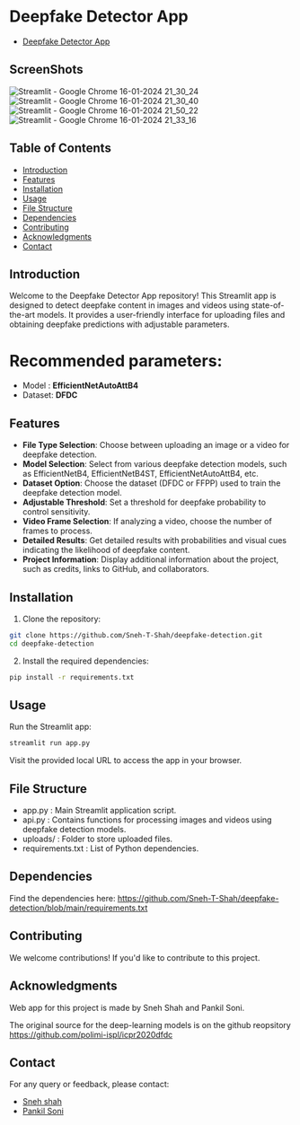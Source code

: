 # Deepfake Detector App

- [Deepfake Detector App](https://deep-fake-detection-m.streamlit.app/)

## ScreenShots
![Streamlit - Google Chrome 16-01-2024 21_30_24](https://github.com/Sneh-T-Shah/deepfake-detection/assets/116267467/eccce6cc-b829-4f68-9dda-42da833a571a)
![Streamlit - Google Chrome 16-01-2024 21_30_40](https://github.com/Sneh-T-Shah/deepfake-detection/assets/116267467/33e35488-d1ef-4c9a-825f-c2a1be5bae89)
![Streamlit - Google Chrome 16-01-2024 21_50_22](https://github.com/Sneh-T-Shah/deepfake-detection/assets/116267467/4a2007ff-aeb4-48da-b4c6-2cec40b0ba89)
![Streamlit - Google Chrome 16-01-2024 21_33_16](https://github.com/Sneh-T-Shah/deepfake-detection/assets/116267467/f3b42776-d7a6-4563-8fae-60abc4623965)

## Table of Contents

- [Introduction](#introduction)
- [Features](#features)
- [Installation](#installation)
- [Usage](#usage)
- [File Structure](#file-structure)
- [Dependencies](#dependencies)
- [Contributing](#contributing)
- [Acknowledgments](#acknowledgments)
- [Contact](#contact)

## Introduction

Welcome to the Deepfake Detector App repository! This Streamlit app is designed to detect deepfake content in images and videos using state-of-the-art models. It provides a user-friendly interface for uploading files and obtaining deepfake predictions with adjustable parameters.

# Recommended parameters:
 - Model : **EfficientNetAutoAttB4**
 - Dataset: **DFDC**

## Features

- **File Type Selection**: Choose between uploading an image or a video for deepfake detection.
- **Model Selection**: Select from various deepfake detection models, such as EfficientNetB4, EfficientNetB4ST, EfficientNetAutoAttB4, etc.
- **Dataset Option**: Choose the dataset (DFDC or FFPP) used to train the deepfake detection model.
- **Adjustable Threshold**: Set a threshold for deepfake probability to control sensitivity.
- **Video Frame Selection**: If analyzing a video, choose the number of frames to process.
- **Detailed Results**: Get detailed results with probabilities and visual cues indicating the likelihood of deepfake content.
- **Project Information**: Display additional information about the project, such as credits, links to GitHub, and collaborators.

## Installation

1. Clone the repository:

```bash
git clone https://github.com/Sneh-T-Shah/deepfake-detection.git
cd deepfake-detection
```

2. Install the required dependencies:

```bash
pip install -r requirements.txt
```

## Usage

Run the Streamlit app:
```bash
streamlit run app.py
```
Visit the provided local URL to access the app in your browser.

## File Structure
- app.py : Main Streamlit application script.
- api.py : Contains functions for processing images and videos using deepfake detection models.
- uploads/ : Folder to store uploaded files.
- requirements.txt : List of Python dependencies.

## Dependencies

Find the dependencies here: https://github.com/Sneh-T-Shah/deepfake-detection/blob/main/requirements.txt

## Contributing
We welcome contributions! If you'd like to contribute to this project.


## Acknowledgments
Web app for this project is made by Sneh Shah and Pankil Soni.

The original source for the deep-learning models is on the github reopsitory https://github.com/polimi-ispl/icpr2020dfdc

## Contact
For any query or feedback, please contact:

- [Sneh shah](https://github.com/Sneh-T-Shah/)
- [Pankil Soni](https://github.com/pankil-soni/)
